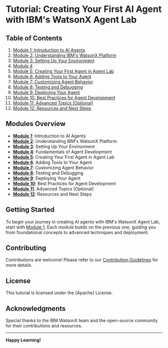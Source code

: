 # Tutorial: Creating Your First AI Agent with IBM's WatsonX Agent Lab

## Table of Contents

1. [Module 1: Introduction to AI Agents](https://github.com/Jewelzufo/Ibm-agent-lab/blob/main/Module1.md)
2. [Module 2: Understanding IBM's WatsonX Platform](https://github.com/Jewelzufo/Ibm-agent-lab/blob/main/Module2.md)
3. [Module 3: Setting Up Your Environment](https://github.com/Jewelzufo/Ibm-agent-lab/blob/main/Module3.md)
4. [Module 4](https://github.com/Jewelzufo/Ibm-agent-lab/blob/main/Module4.md)
5. [Module 5: Creating Your First Agent in Agent Lab](https://github.com/Jewelzufo/Ibm-agent-lab/blob/main/Module5.md)
6. [Module 6: Adding Tools to Your Agent](https://github.com/Jewelzufo/Ibm-agent-lab/blob/main/Module6.md)
7. [Module 7: Customizing Agent Behavior](https://github.com/Jewelzufo/Ibm-agent-lab/blob/main/Module7.md)
8. [Module 8: Testing and Debugging](https://github.com/Jewelzufo/Ibm-agent-lab/blob/main/Module8.md)
9. [Module 9: Deploying Your Agent](https://github.com/Jewelzufo/Ibm-agent-lab/blob/main/Module9.md)
10. [Module 10: Best Practices for Agent Development](https://github.com/Jewelzufo/Ibm-agent-lab/blob/main/Module10.md)
11. [Module 11: Advanced Topics (Optional)](#module-11-advanced-topics-optional)
12. [Module 12: Resources and Next Steps](#module-12-resources-and-next-steps)

## Modules Overview

- **[Module 1](#module-1-introduction-to-ai-agents)**: Introduction to AI Agents  
- **[Module 2](#module-2-understanding-ibms-watsonx-platform)**: Understanding IBM's WatsonX Platform  
- **[Module 3](#module-3-setting-up-your-environment)**: Setting Up Your Environment  
- **[Module 4](#module-4-fundamentals-of-agent-development)**: Fundamentals of Agent Development  
- **[Module 5](#module-5-creating-your-first-agent-in-agent-lab)**: Creating Your First Agent in Agent Lab  
- **[Module 6](#module-6-adding-tools-to-your-agent)**: Adding Tools to Your Agent  
- **[Module 7](#module-7-customizing-agent-behavior)**: Customizing Agent Behavior  
- **[Module 8](#module-8-testing-and-debugging)**: Testing and Debugging  
- **[Module 9](#module-9-deploying-your-agent)**: Deploying Your Agent  
- **[Module 10](#module-10-best-practices-for-agent-development)**: Best Practices for Agent Development  
- **[Module 11](#module-11-advanced-topics-optional)**: Advanced Topics (Optional)  
- **[Module 12](#module-12-resources-and-next-steps)**: Resources and Next Steps  

## Getting Started

To begin your journey in creating AI agents with IBM's WatsonX Agent Lab, start with [Module 1](#module-1-introduction-to-ai-agents). Each module builds on the previous one, guiding you from foundational concepts to advanced techniques and deployment.

## Contributing

Contributions are welcome! Please refer to our [Contribution Guidelines](CONTRIBUTING.md) for more details.

## License

This tutorial is licensed under the [Apache] License.

## Acknowledgments

Special thanks to the IBM WatsonX team and the open-source community for their contributions and resources.

---

**Happy Learning!** 

